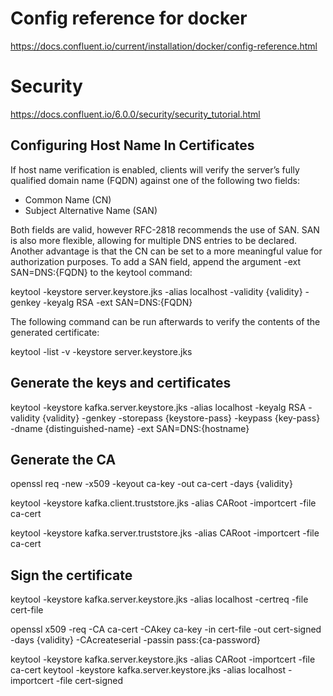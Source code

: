 # Config reference for docker
https://docs.confluent.io/current/installation/docker/config-reference.html

# Security

https://docs.confluent.io/6.0.0/security/security_tutorial.html

## Configuring Host Name In Certificates

If host name verification is enabled, clients will verify the server’s fully qualified domain name (FQDN) against one of the following two fields:
- Common Name (CN)
- Subject Alternative Name (SAN)

Both fields are valid, however RFC-2818 recommends the use of SAN. SAN is also more flexible, allowing for multiple DNS entries to be declared. Another advantage is that the CN can be set to a more meaningful value for authorization purposes. To add a SAN field, append the argument -ext SAN=DNS:{FQDN} to the keytool command:

keytool -keystore server.keystore.jks -alias localhost -validity {validity} -genkey -keyalg RSA -ext SAN=DNS:{FQDN}

The following command can be run afterwards to verify the contents of the generated certificate:

keytool -list -v -keystore server.keystore.jks

## Generate the keys and certificates

keytool -keystore kafka.server.keystore.jks -alias localhost -keyalg RSA -validity {validity} -genkey -storepass {keystore-pass} -keypass {key-pass} -dname {distinguished-name} -ext SAN=DNS:{hostname}

## Generate the CA

openssl req -new -x509 -keyout ca-key -out ca-cert -days {validity}

keytool -keystore kafka.client.truststore.jks -alias CARoot -importcert -file ca-cert

keytool -keystore kafka.server.truststore.jks -alias CARoot -importcert -file ca-cert

## Sign the certificate

keytool -keystore kafka.server.keystore.jks -alias localhost -certreq -file cert-file

openssl x509 -req -CA ca-cert -CAkey ca-key -in cert-file -out cert-signed -days {validity} -CAcreateserial -passin pass:{ca-password}

keytool -keystore kafka.server.keystore.jks -alias CARoot -importcert -file ca-cert
keytool -keystore kafka.server.keystore.jks -alias localhost -importcert -file cert-signed
